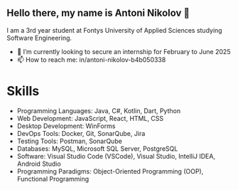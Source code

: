 ## Hello there, my name is Antoni Nikolov 👋
I am a 3rd year student at Fontys University of Applied Sciences studying Software Engineering.

- 🔭 I’m currently looking to secure an internship for February to June 2025
- 📫 How to reach me: in/antoni-nikolov-b4b050338

# Skills
- Programming Languages: Java, C#, Kotlin, Dart, Python
- Web Development: JavaScript, React, HTML, CSS
- Desktop Development: WinForms
- DevOps Tools: Docker, Git, SonarQube, Jira
- Testing Tools: Postman, SonarQube
- Databases: MySQL, Microsoft SQL Server, PostgreSQL
- Software: Visual Studio Code (VSCode), Visual Studio, IntelliJ IDEA, Android Studio
- Programming Paradigms: Object-Oriented Programming (OOP), Functional Programming
